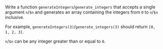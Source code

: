 Write a function `generateIntegers`/`generate_integers` that accepts a single argument `n`/`$n` and generates an array containing the integers from `0` to `n`/`$n` inclusive.

For example, `generateIntegers(3)`/`generate_integers(3)` should return `[0, 1, 2, 3]`.

`n`/`$n` can be any integer greater than or equal to `0`.